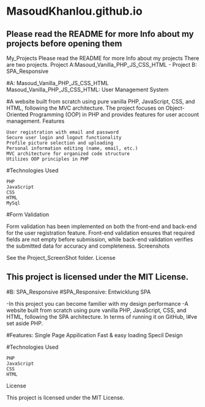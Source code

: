 # MasoudKhanlou.github.io
Please read the README for more Info about my projects before opening them
---------------------------------------------------------------------------------------------------------------------------------------------------------------
My_Projects
Please read the README for more Info about my projects There are two projects. Project A:Masoud_Vanilla_PHP_JS_CSS_HTML - Project B: SPA_Responsive

#A: Masoud_Vanilla_PHP_JS_CSS_HTML
Masoud_Vanilla_PHP_JS_CSS_HTML: User Management System

#A website built from scratch using pure vanilla PHP, JavaScript, CSS, and HTML, following the MVC architecture. The project focuses on Object-Oriented Programming (OOP) in PHP and provides features for user account management.
Features

    User registration with email and password
    Secure user login and logout functionality
    Profile picture selection and uploading
    Personal information editing (name, email, etc.)
    MVC architecture for organized code structure
    Utilizes OOP principles in PHP

#Technologies Used

    PHP
    JavaScript
    CSS
    HTML
    MySql

#Form Validation

Form validation has been implemented on both the front-end and back-end for the user registration feature. Front-end validation ensures that required fields are not empty before submission, while back-end validation verifies the submitted data for accuracy and completeness.
Screenshots

See the Project_ScreenShot folder.
License

This project is licensed under the MIT License.
-------------------------------------------------------------------------------------------------------------------------------------------------------------------------------------------------------------------------------------------------------
#B: SPA_Responsive
#SPA_Responsive: Entwicklung SPA

-In this project you can become familier with my design performance
-A website built from scratch using pure vanilla PHP, JavaScript, CSS, and HTML, following the SPA architecture.
 In terms of running it on GitHub, I#ve set aside PHP.

#Features:
    Single Page Appilication
    Fast & easy loading
    Specil Design
 

#Technologies Used

    PHP
    JavaScript
    CSS
    HTML

License

This project is licensed under the MIT License.
